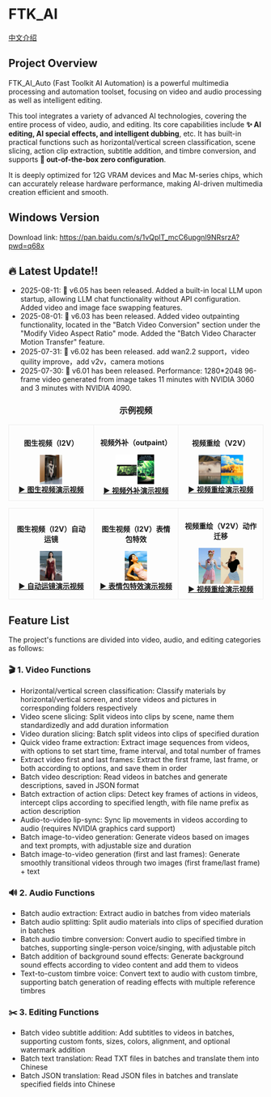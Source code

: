 # FTK_AI 
[中文介绍](https://github.com/zeusftk/FTK_AI/blob/main/README_ZH.md)
## Project Overview  
FTK_AI_Auto (Fast Toolkit AI Automation) is a powerful multimedia processing and automation toolset, focusing on video and audio processing as well as intelligent editing.  

This tool integrates a variety of advanced AI technologies, covering the entire process of video, audio, and editing. Its core capabilities include **✨ AI editing, AI special effects, and intelligent dubbing**, etc. It has built-in practical functions such as horizontal/vertical screen classification, scene slicing, action clip extraction, subtitle addition, and timbre conversion, and supports **🚀 out-of-the-box zero configuration**.  

It is deeply optimized for 12G VRAM devices and Mac M-series chips, which can accurately release hardware performance, making AI-driven multimedia creation efficient and smooth.

## Windows Version
Download link: https://pan.baidu.com/s/1vQplT_mcC6upgnl9NRsrzA?pwd=q68x

## 🔥 Latest Update!!
* 2025-08-11: 👋 v6.05 has been released. Added a built-in local LLM upon startup, allowing LLM chat functionality without API configuration. Added video and image face swapping features.
*  2025-08-01: 👋 v6.03 has been released. Added video outpainting functionality, located in the "Batch Video Conversion" section under the "Modify Video Aspect Ratio" mode. Added the "Batch Video Character Motion Transfer" feature.
* 2025-07-31: 👋 v6.02 has been released. add wan2.2 support，video quility improve，add v2v，camera motions 
* 2025-07-30: 👋 v6.01 has been released. Performance: 1280*2048 96-frame video generated from image takes 11 minutes with NVIDIA 3060 and 3 minutes with NVIDIA 4090.





<div align="center">
  <h3>示例视频</h3>
  
  <table width="100%">
  <tr>
    <!-- 第一列 -->
    <td width="33.33%" align="center" style="padding: 10px; border: 1px solid #eee;">
      <p><b>图生视频（I2V）</b></p>
      <a href="https://www.douyin.com/video/7532697296916581668" target="_blank" rel="noopener noreferrer">
        <img src="/src/FTK_00003.png" 
             alt="视频预览图" width="30%" 
             align="center">
      </a>
     <br>
      <strong><a href="https://www.douyin.com/video/7532697296916581668">▶️ 图生视频演示视频</a></strong>
    </td>
    <!-- 第二列 -->
    <td width="33.33%" align="center" style="padding: 10px; border: 1px solid #eee;">
      <p><b>视频外补（outpaint）</b></p>
      <a href="https://www.douyin.com/video/7533483231333666111" target="_blank" rel="noopener noreferrer">
        <img src="/src/11.png" 
             alt="视频预览图" width="55%" 
             align="center">
      </a>
      <br>
      <strong><a href="https://www.douyin.com/video/7533483231333666111">▶️ 视频外补演示视频</a></strong>
    </td>
    <!-- 第三列 -->
    <td width="33.33%" align="center" style="padding: 10px; border: 1px solid #eee;">
      <p><b>视频重绘（V2V）</b></p>
      <a href="https://www.douyin.com/video/7532775589111926057" target="_blank" rel="noopener noreferrer">
        <img src="/src/%E8%BD%AC%E7%BB%98%E5%B0%81%E9%9D%A2.jpg" 
             alt="视频预览图" width="60%" 
             align="center">
      </a>
      <br>
      <strong><a href="https://www.douyin.com/video/7532775589111926057">▶️ 视频重绘演示视频</a></strong>
    </td>
  </tr>
</table>
 <!-- 第二行 -->
<table width="100%">
  <tr>
    <!-- 第一列 -->
    <td width="33.33%" align="center" style="padding: 10px; border: 1px solid #eee;">
      <p><b>图生视频（I2V）自动运镜</b></p>
      <a href="https://www.douyin.com/video/7535101962937748775" target="_blank" rel="noopener noreferrer">
        <img src="/src/FTK_00004.png" 
             alt="视频预览图" width="30%" 
             align="center">
      </a>
     <br>
      <strong><a href="https://www.douyin.com/video/753510196293774877">▶️ 自动运镜演示视频</a></strong>
    </td>
    <!-- 第二列 -->
    <td width="33.33%" align="center" style="padding: 10px; border: 1px solid #eee;">
      <p><b>图生视频（I2V）表情包特效</b></p>
      <a href="https://www.douyin.com/video/7535331210071903524" target="_blank" rel="noopener noreferrer">
        <img src="/src/FTK_00005.png" 
             alt="视频预览图" width="30%" 
             align="center">
      </a>
      <br>
      <strong><a href="https://www.douyin.com/video/7535331210071903524">▶️ 表情包特效演示视频</a></strong>
    </td>
    <!-- 第三列 -->
    <td width="33.33%" align="center" style="padding: 10px; border: 1px solid #eee;">
      <p><b>视频重绘（V2V）动作迁移</b></p>
      <a href="https://www.douyin.com/video/7537684455952010535" target="_blank" rel="noopener noreferrer">
        <img src="/src/FTK_00006.png" 
             alt="视频预览图" width="60%" 
             align="center">
      </a>
      <br>
      <strong><a href="https://www.douyin.com/video/7537684455952010535">▶️ 视频重绘演示视频</a></strong>
    </td>
  </tr>
</table>
  
</div>



## Feature List  
The project's functions are divided into video, audio, and editing categories as follows:  

### 🎬 1. Video Functions  
- Horizontal/vertical screen classification: Classify materials by horizontal/vertical screen, and store videos and pictures in corresponding folders respectively  
- Video scene slicing: Split videos into clips by scene, name them standardizedly and add duration information  
- Video duration slicing: Batch split videos into clips of specified duration  
- Quick video frame extraction: Extract image sequences from videos, with options to set start time, frame interval, and total number of frames  
- Extract video first and last frames: Extract the first frame, last frame, or both according to options, and save them in order  
- Batch video description: Read videos in batches and generate descriptions, saved in JSON format  
- Batch extraction of action clips: Detect key frames of actions in videos, intercept clips according to specified length, with file name prefix as action description  
- Audio-to-video lip-sync: Sync lip movements in videos according to audio (requires NVIDIA graphics card support)  
- Batch image-to-video generation: Generate videos based on images and text prompts, with adjustable size and duration  
- Batch image-to-video generation (first and last frames): Generate smoothly transitional videos through two images (first frame/last frame) + text  


### 🔊 2. Audio Functions  
- Batch audio extraction: Extract audio in batches from video materials  
- Batch audio splitting: Split audio materials into clips of specified duration in batches  
- Batch audio timbre conversion: Convert audio to specified timbre in batches, supporting single-person voice/singing, with adjustable pitch  
- Batch addition of background sound effects: Generate background sound effects according to video content and add them to videos  
- Text-to-custom timbre voice: Convert text to audio with custom timbre, supporting batch generation of reading effects with multiple reference timbres  


### ✂️ 3. Editing Functions  
- Batch video subtitle addition: Add subtitles to videos in batches, supporting custom fonts, sizes, colors, alignment, and optional watermark addition  
- Batch text translation: Read TXT files in batches and translate them into Chinese  
- Batch JSON translation: Read JSON files in batches and translate specified fields into Chinese
